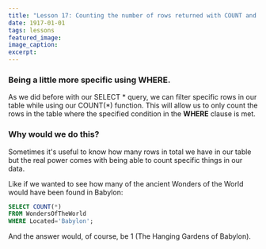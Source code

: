 ```yaml
---
title: "Lesson 17: Counting the number of rows returned with COUNT and the WHERE clause."
date: 1917-01-01
tags: lessons
featured_image: 
image_caption: 
excerpt: 
---
```

### Being a little more specific using WHERE.

As we did before with our SELECT * query, we can filter specific rows in our table while using our COUNT(*) function. This will allow us to only count the rows in the table where the specified condition in the **WHERE** clause is met.

### Why would we do this?

Sometimes it's useful to know how many rows in total we have in our table but the real power comes with being able to count specific things in our data.

Like if we wanted to see how many of the ancient Wonders of the World would have been found in Babylon:

```sql
SELECT COUNT(*) 
FROM WondersOfTheWorld
WHERE Located='Babylon';
```

And the answer would, of course, be 1 (The Hanging Gardens of Babylon).